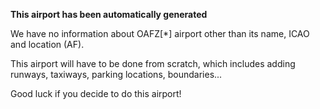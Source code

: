 **This airport has been automatically generated**

We have no information about OAFZ[*] airport other than its name, ICAO and location (AF).

This airport will have to be done from scratch, which includes adding runways, taxiways, parking locations, boundaries...

Good luck if you decide to do this airport!